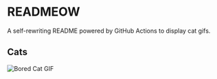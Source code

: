 # READMEOW

A self-rewriting README powered by GitHub Actions to display cat gifs.

## Cats

![Bored Cat GIF](https://media4.giphy.com/media/mlvseq9yvZhba/200.gif?cid=9acd02dai5bw64wv5zo8phzdbvuvlkrqhmn7pbgdndci7bfa&ep=v1_gifs_search&rid=200.gif&ct=g)

